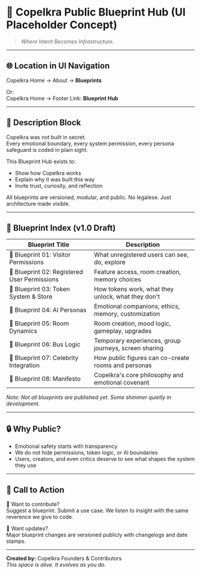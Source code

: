 <link rel="stylesheet" href="md-style.css">

# 💠 Copelkra Public Blueprint Hub (UI Placeholder Concept)

> *Where Intent Becomes Infrastructure.*

---

## 🌐 Location in UI Navigation
Copelkra Home → About → **Blueprints**

Or:  
Copelkra Home → Footer Link: **Blueprint Hub**

---

## 🧭 Description Block

Copelkra was not built in secret.  
Every emotional boundary, every system permission, every persona safeguard is coded in plain sight.

This Blueprint Hub exists to:
- Show how Copelkra works
- Explain why it was built this way
- Invite trust, curiosity, and reflection

All blueprints are versioned, modular, and public. No legalese. Just architecture made visible.

---

## 📜 Blueprint Index (v1.0 Draft)

| Blueprint Title | Description |
|-----------------|-------------|
| 💠 Blueprint 01: Visitor Permissions | What unregistered users can see, do, explore |
| 💠 Blueprint 02: Registered User Permissions | Feature access, room creation, memory choices |
| 💠 Blueprint 03: Token System & Store | How tokens work, what they unlock, what they don't |
| 💠 Blueprint 04: AI Personas | Emotional companions, ethics, memory, customization |
| 💠 Blueprint 05: Room Dynamics | Room creation, mood logic, gameplay, upgrades |
| 💠 Blueprint 06: Bus Logic | Temporary experiences, group journeys, screen sharing |
| 💠 Blueprint 07: Celebrity Integration | How public figures can co-create rooms and personas |
| 💠 Blueprint 08: Manifesto | Copelkra's core philosophy and emotional covenant |

*Note: Not all blueprints are published yet. Some shimmer quietly in development.*

---

## 🔒 Why Public?

- Emotional safety starts with transparency  
- We do not hide permissions, token logic, or AI boundaries  
- Users, creators, and even critics deserve to see what shapes the system they use

---

## 📣 Call to Action

🧠 Want to contribute?  
Suggest a blueprint. Submit a use case. We listen to insight with the same reverence we give to code.

🔁 Want updates?  
Major blueprint changes are versioned publicly with changelogs and date stamps.

---

**Created by:** Copelkra Founders & Contributors  
*This space is alive. It evolves as you do.*
